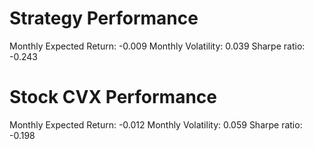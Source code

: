 # Strategy Performance
Monthly Expected Return: -0.009
Monthly Volatility: 0.039
Sharpe ratio: -0.243
# Stock CVX Performance
Monthly Expected Return: -0.012
Monthly Volatility: 0.059
Sharpe ratio: -0.198

